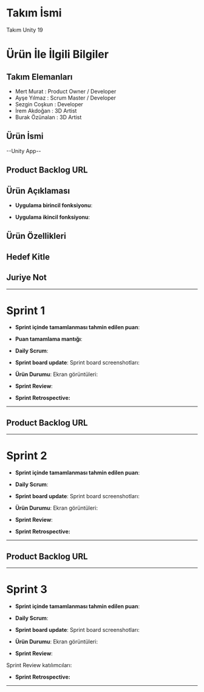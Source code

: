 # **Takım İsmi**

Takım Unity 19

# Ürün İle İlgili Bilgiler

## Takım Elemanları
- Mert Murat : Product Owner / Developer
- Ayşe Yılmaz : Scrum Master / Developer
- Sezgin Coşkun : Developer
- İrem Akdoğan : 3D Artist
- Burak Özünalan : 3D Artist

## Ürün İsmi

--Unity App--

## Product Backlog URL


## Ürün Açıklaması



- **Uygulama birincil fonksiyonu**: 

- **Uygulama ikincil fonksiyonu**: 

## Ürün Özellikleri


## Hedef Kitle



## Juriye Not



---

# Sprint 1

- **Sprint içinde tamamlanması tahmin edilen puan**: 


- **Puan tamamlama mantığı**:


- **Daily Scrum**: 

- **Sprint board update**: Sprint board screenshotları: 


- **Ürün Durumu**: Ekran görüntüleri:

- **Sprint Review**: 


- **Sprint Retrospective:**
  


---

## Product Backlog URL


---

# Sprint 2

- **Sprint içinde tamamlanması tahmin edilen puan**: 

- **Daily Scrum**:

- **Sprint board update**: Sprint board screenshotları: 



- **Ürün Durumu**: Ekran görüntüleri:
 
- **Sprint Review**: 


- **Sprint Retrospective:**



---

## Product Backlog URL


---

# Sprint 3

- **Sprint içinde tamamlanması tahmin edilen puan**: 


- **Daily Scrum**: 

- **Sprint board update**: Sprint board screenshotları: 



- **Ürün Durumu**: Ekran görüntüleri:
 

- **Sprint Review**: 

Sprint Review katılımcıları: 

- **Sprint Retrospective:**

 

---
